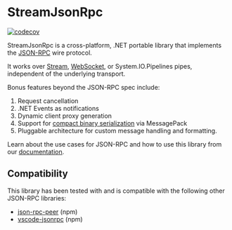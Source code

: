 # StreamJsonRpc

[![codecov](https://codecov.io/gh/Microsoft/vs-streamjsonrpc/branch/main/graph/badge.svg)](https://codecov.io/gh/Microsoft/vs-streamjsonrpc)

StreamJsonRpc is a cross-platform, .NET portable library that implements the
[JSON-RPC][JSONRPC] wire protocol.

It works over [Stream](https://docs.microsoft.com/dotnet/api/system.io.stream), [WebSocket](https://docs.microsoft.com/dotnet/api/system.net.websockets.websocket), or System.IO.Pipelines pipes, independent of the underlying transport.

Bonus features beyond the JSON-RPC spec include:

1. Request cancellation
1. .NET Events as notifications
1. Dynamic client proxy generation
1. Support for [compact binary serialization](https://github.com/microsoft/vs-streamjsonrpc/blob/main/doc/extensibility.md) via MessagePack
1. Pluggable architecture for custom message handling and formatting.

Learn about the use cases for JSON-RPC and how to use this library from our [documentation](https://github.com/microsoft/vs-streamjsonrpc/blob/main/doc/index.md).

## Compatibility

This library has been tested with and is compatible with the following other
JSON-RPC libraries:

* [json-rpc-peer][json-rpc-peer] (npm)
* [vscode-jsonrpc][vscode-jsonrpc] (npm)

[JSONRPC]: https://www.jsonrpc.org/
[json-rpc-peer]: https://www.npmjs.com/package/json-rpc-peer
[vscode-jsonrpc]: https://www.npmjs.com/package/vscode-jsonrpc
